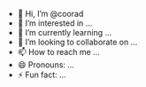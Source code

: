 - 👋 Hi, I’m @coorad
- 👀 I’m interested in ...
- 🌱 I’m currently learning ...
- 💞️ I’m looking to collaborate on ...
- 📫 How to reach me ...
- 😄 Pronouns: ...
- ⚡ Fun fact: ...

<!---
coorad/coorad is a ✨ special ✨ repository because its `README.md` (this file) appears on your GitHub profile.
You can click the Preview link to take a look at your changes.
--->
